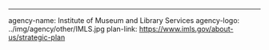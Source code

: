 ---
agency-name: Institute of Museum and Library Services
agency-logo: ../img/agency/other/IMLS.jpg
plan-link: https://www.imls.gov/about-us/strategic-plan
